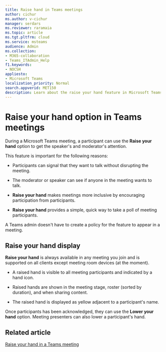 ```yaml
---
title: Raise hand in Teams meetings
author: cichur
ms.author: v-cichur
manager: serdars
ms.reviewer: raramaia
ms.topic: article
ms.tgt.pltfrm: cloud
ms.service: msteams
audience: Admin
ms.collection: 
- M365-collaboration
- Teams_ITAdmin_Help
f1.keywords:
- NOCSH
appliesto: 
- Microsoft Teams
localization_priority: Normal
search.appverid: MET150
description: Learn about the raise your hand feature in Microsoft Teams meetings. 
---
```


# Raise your hand option in Teams meetings

During a Microsoft Teams meeting, a participant can use the **Raise your hand** option to get the speaker's and moderator's attention.

This feature is important for the following reasons:

- Participants can signal that they want to talk without disrupting the meeting.

- The moderator or speaker can see if anyone in the meeting wants to talk.  

- **Raise your hand** makes meetings more inclusive by encouraging participation from participants.

- **Raise your hand** provides a simple, quick way to take a poll of meeting participants.

A Teams admin doesn't have to create a policy for the feature to appear in a meeting.

## Raise your hand display

**Raise your hand** is always available in any meeting you join and is supported on all clients except meeting room devices (at the moment).

- A raised hand is visible to all meeting participants and indicated by a hand icon.

- Raised hands are shown in the meeting stage, roster (sorted by duration), and when sharing content.

- The raised hand is displayed as yellow adjacent to a participant's name.

Once participants has been acknowledged, they can use the **Lower your hand** option. Meeting presenters can also lower a participant's hand.

## Related article

[Raise your hand in a Teams meeting](https://support.office.com/article/raise-your-hand-in-a-teams-meeting-bb2dd8e1-e6bd-43a6-85cf-30822667b372?ui=en-US&rs=en-US&ad=US)
